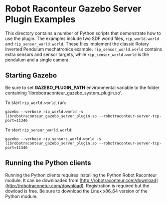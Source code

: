 # Robot Raconteur Gazebo Server Plugin Examples

This directory contains a number of Python scripts that demonstrate how to use the plugin. The examples include two SDF world files, `rip_world.world` and `rip_sensor_world.world`. These files implement the classic Rotary Inverted Pendulum mechatronics example. `rip_sensor_world.world` contains extra sensors and sensor targets, while `rip_sensor_world.world` is the pendulum and a single camera.

## Starting Gazebo

Be sure to set **GAZEBO_PLUGIN_PATH** environmental variable to the folder containing `librobotraconteur_gazebo_system_plugin.so'.

To start `rip_world.world`, run:

`gazebo --verbose rip_world.world -s librobotraconteur_gazebo_server_plugin.so --robotraconteur-server-tcp-port=11346`

To start `rip_sensor_world.world`:

`gazebo --verbose rip_sensors_world.world -s librobotraconteur_gazebo_server_plugin.so --robotraconteur-server-tcp-port=11346`

## Running the Python clients

Running the Python clients requires installing the Python Robot Raconteur module. It can be downloaded from [http://robotraconteur.com/download](http://robotraconetur.com/download). Registration is required but the dowload is free. Be sure to download the Linux x86_64 version of the Python module.